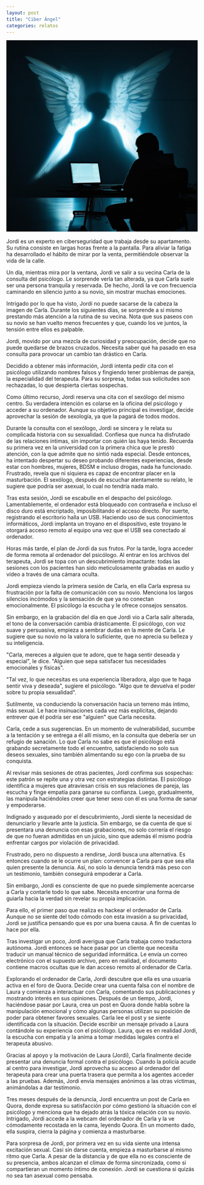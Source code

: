 ```yaml
---
layout: post
title: "Ciber Ángel"
categories: relatos
---
```


![alt text](/assets/images/angel_digital.jpeg)

Jordi es un experto en ciberseguridad que trabaja desde su apartamento. Su rutina consiste en largas horas frente a la pantalla. Para aliviar la fatiga ha desarrollado el hábito de mirar por la venta, permitiéndole observar la vida de la calle.

Un día, mientras mira por la ventana, Jordi ve salir a su vecina Carla de la consulta del psicólogo. Le sorprende verla tan alterada, ya que Carla suele ser una persona tranquila y reservada. De hecho, Jordi la ve con frecuencia caminando en silencio junto a su novio, sin mostrar muchas emociones.

Intrigado por lo que ha visto, Jordi no puede sacarse de la cabeza la imagen de Carla. Durante los siguientes días, se sorprende a sí mismo prestando más atención a la rutina de su vecina. Nota que sus paseos con su novio se han vuelto menos frecuentes y que, cuando los ve juntos, la tensión entre ellos es palpable.

Jordi, movido por una mezcla de curiosidad y preocupación, decide que no puede quedarse de brazos cruzados. Necesita saber qué ha pasado en esa consulta para provocar un cambio tan drástico en Carla.

Decidido a obtener más información, Jordi intenta pedir cita con el psicólogo utilizando nombres falsos y fingiendo tener problemas de pareja, la especialidad del terapeuta. Para su sorpresa, todas sus solicitudes son rechazadas, lo que despierta ciertas sospechas.

Como último recurso, Jordi reserva una cita con el sexólogo del mismo centro. Su verdadera intención es colarse en la oficina del psicólogo y acceder a su ordenador. Aunque su objetivo principal es investigar, decide aprovechar la sesión de sexología, ya que la pagará de todos modos.

Durante la consulta con el sexólogo, Jordi se sincera y le relata su complicada historia con su sexualidad. Confiesa que nunca ha disfrutado de las relaciones íntimas, sin importar con quién las haya tenido. Recuerda su primera vez en la universidad con la primera chica que le prestó atención, con la que admite que no sintió nada especial. Desde entonces, ha intentado despertar su deseo probando diferentes experiencias, desde estar con hombres, mujeres, BDSM e incluso drogas, nada ha funcionado. Frustrado, revela que ni siquiera es capaz de encontrar placer en la masturbación. El sexólogo, después de escuchar atentamente su relato, le sugiere que podría ser asexual, lo cual no tendría nada malo.

Tras esta sesión, Jordi se escabulle en el despacho del psicólogo. Lamentablemente, el ordenador está bloqueado con contraseña e incluso el disco duro está encriptado, imposibilitando el acceso directo. Por suerte, registrando el escritorio halla un USB. Haciendo uso de sus conocimientos informáticos, Jordi implanta un troyano en el dispositivo, este troyano le otorgará acceso remoto al equipo una vez que el USB sea conectado al ordenador.

Horas más tarde, el plan de Jordi da sus frutos. Por la tarde, logra acceder de forma remota al ordenador del psicólogo. Al entrar en los archivos del terapeuta, Jordi se topa con un descubrimiento impactante: todas las sesiones con los pacientes han sido meticulosamente grabadas en audio y vídeo a través de una cámara oculta. 

Jordi empieza viendo la primera sesión de Carla, en ella Carla expresa su frustración por la falta de comunicación con su novio. Menciona los largos silencios incómodos y la sensación de que ya no conectan emocionalmente. El psicólogo la escucha y le ofrece consejos sensatos.

Sin embargo, en la grabación del día en que Jordi vio a Carla salir alterada, el tono de la conversación cambia drásticamente. El psicólogo, con voz suave y persuasiva, empieza a sembrar dudas en la mente de Carla. Le sugiere que su novio no la valora lo suficiente, que no aprecia su belleza y su inteligencia.

"Carla, mereces a alguien que te adore, que te haga sentir deseada y especial", le dice. "Alguien que sepa satisfacer tus necesidades emocionales y físicas".

"Tal vez, lo que necesitas es una experiencia liberadora, algo que te haga sentir viva y deseada", sugiere el psicólogo. "Algo que te devuelva el poder sobre tu propia sexualidad".

Sutilmente, va conduciendo la conversación hacia un terreno más íntimo, más sexual. Le hace insinuaciones cada vez más explícitas, dejando entrever que él podría ser ese "alguien" que Carla necesita.

Carla, cede a sus sugerencias. En un momento de vulnerabilidad, sucumbe a la tentación y se entrega a él allí mismo, en la consulta que debería ser un refugio de sanación. Lo que Carla no sabe es que el psicólogo está grabando secretamente todo el encuentro, satisfaciendo no solo sus deseos sexuales, sino también alimentando su ego con la prueba de su conquista.

Al revisar más sesiones de otras pacientes, Jordi confirma sus sospechas: este patrón se repite una y otra vez con estrategias distintas. El psicólogo identifica a mujeres que atraviesan crisis en sus relaciones de pareja, las escucha y finge empatía para ganarse su confianza. Luego, gradualmente, las manipula haciéndoles creer que tener sexo con él es una forma de sanar y empoderarse.

Indignado y asqueado por el descubrimiento, Jordi siente la necesidad de denunciarlo y llevarle ante la justicia. Sin embargo, se da cuenta de que si presentara una denuncia con esas grabaciones, no solo correría el riesgo de que no fueran admitidas en un juicio, sino que además él mismo podría enfrentar cargos por violación de privacidad.

Frustrado, pero no dispuesto a rendirse, Jordi busca una alternativa. Es entonces cuando se le ocurre un plan: convencer a Carla para que sea ella quien presente la denuncia. Así, no solo la denuncia tendrá más peso con un testimonio, también conseguirá empoderar a Carla.

Sin embargo, Jordi es consciente de que no puede simplemente acercarse a Carla y contarle todo lo que sabe. Necesita encontrar una forma de guiarla hacia la verdad sin revelar su propia implicación. 

Para ello, el primer paso que realiza es hackear el ordenador de Carla. Aunque no se siente del todo cómodo con esta invasión a su privacidad, Jordi se justifica pensando que es por una buena causa. A fin de cuentas lo hace por ella.

Tras investigar un poco, Jordi averigua que Carla trabaja como traductora autónoma. Jordi entonces se hace pasar por un cliente que necesita traducir un manual técnico de seguridad informática. Le envía un correo electrónico con el supuesto archivo, pero en realidad, el documento contiene macros ocultas que le dan acceso remoto al ordenador de Carla.

Explorando el ordenador de Carla, Jordi descubre que ella es una usuaria activa en el foro de Quora. Decide crear una cuenta falsa con el nombre de Laura y comienza a interactuar con Carla, comentando sus publicaciones y mostrando interés en sus opiniones. Después de un tiempo, Jordi, haciéndose pasar por Laura, crea un post en Quora donde habla sobre la manipulación emocional y cómo algunas personas utilizan su posición de poder para obtener favores sexuales. Carla lee el post y se siente identificada con la situación. Decide escribir un mensaje privado a Laura contándole su experiencia con el psicólogo. Laura, que es en realidad Jordi, la escucha con empatía y la anima a tomar medidas legales contra el terapeuta abusivo.

Gracias al apoyo y la motivación de Laura (Jordi), Carla finalmente decide presentar una denuncia formal contra el psicólogo. Cuando la policía acude al centro para investigar, Jordi aprovecha su acceso al ordenador del terapeuta para crear una puerta trasera que permita a los agentes acceder a las pruebas. Además, Jordi envía mensajes anónimos a las otras víctimas, animándolas a dar testimonio.

Tres meses después de la denuncia, Jordi encuentra un post de Carla en Quora, donde expresa su satisfacción por cómo gestionó la situación con el psicólogo y menciona que ha dejado atrás la tóxica relación con su novio. Intrigado, Jordi accede a la webcam del ordenador de Carla y la ve cómodamente recostada en la cama, leyendo Quora. En un momento dado, ella suspira, cierra la página y comienza a masturbarse.

Para sorpresa de Jordi, por primera vez en su vida siente una intensa excitación sexual. Casi sin darse cuenta, empieza a masturbarse al mismo ritmo que Carla. A pesar de la distancia y de que ella no es consciente de su presencia, ambos alcanzan el clímax de forma sincronizada, como si compartieran un momento íntimo de conexión. Jordi se cuestiona si quizás no sea tan asexual como pensaba.
